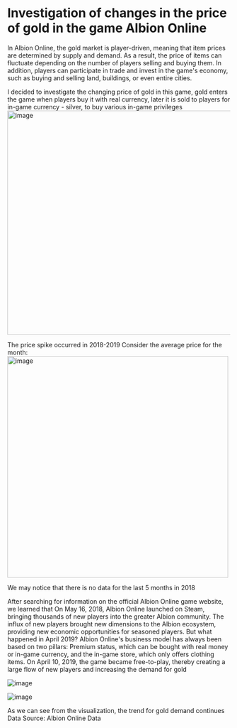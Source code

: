 # Investigation of changes in the price of gold in the game Albion Online
In Albion Online, the gold market is player-driven, meaning that item prices are determined by supply and demand. As a result, the price of items can fluctuate depending on the number of players selling and buying them. In addition, players can participate in trade and invest in the game's economy, such as buying and selling land, buildings, or even entire cities.

I decided to investigate the changing price of gold in this game, gold enters the game when players buy it with real currency, later it is sold to players for in-game currency - silver, to buy various in-game privileges 
<img width="505" alt="image" src="https://user-images.githubusercontent.com/47353881/215474353-49891de5-3cb0-4019-8dcb-c4bbc36bca20.png">

The price spike occurred in 2018-2019
Consider the average price for the month:
<img width="499" alt="image" src="https://user-images.githubusercontent.com/47353881/215474428-4fd5e0da-185a-4065-8887-a5282d0baefb.png">

We may notice that there is no data for the last 5 months in 2018

After searching for information on the official Albion Online game website, we learned that On May 16, 2018, Albion Online launched on Steam, bringing thousands of new players into the greater Albion community. The influx of new players brought new dimensions to the Albion ecosystem, providing new economic opportunities for seasoned players. 
But what happened in April 2019?
Albion Online's business model has always been based on two pillars: Premium status, which can be bought with real money or in-game currency, and the in-game store, which only offers clothing items.
On April 10, 2019, the game became free-to-play, thereby creating a large flow of new players and increasing the demand for gold

![image](https://user-images.githubusercontent.com/47353881/215474495-b2f343f6-8c9f-48e6-b9f8-0592df24bc2b.png)

![image](https://user-images.githubusercontent.com/47353881/215474527-0c1d0cdb-2a44-4c80-b9a0-56f6b4faa760.png)

As we can see from the visualization, the trend for gold demand continues
Data Source: Albion Online Data
